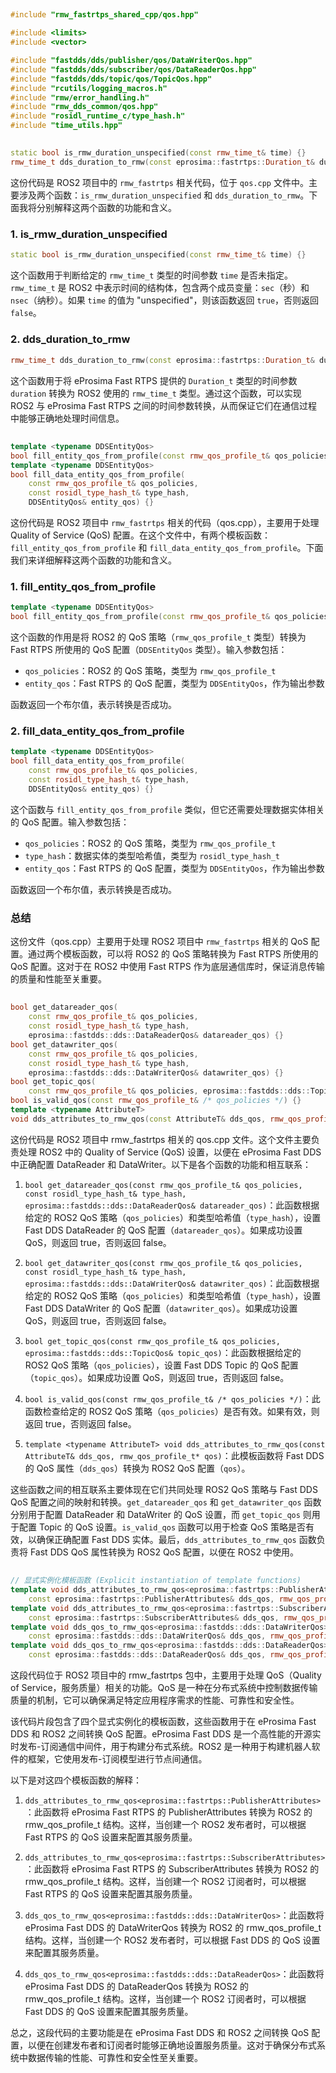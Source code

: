 ##

```cpp
#include "rmw_fastrtps_shared_cpp/qos.hpp"

#include <limits>
#include <vector>

#include "fastdds/dds/publisher/qos/DataWriterQos.hpp"
#include "fastdds/dds/subscriber/qos/DataReaderQos.hpp"
#include "fastdds/dds/topic/qos/TopicQos.hpp"
#include "rcutils/logging_macros.h"
#include "rmw/error_handling.h"
#include "rmw_dds_common/qos.hpp"
#include "rosidl_runtime_c/type_hash.h"
#include "time_utils.hpp"
```

##

```cpp
static bool is_rmw_duration_unspecified(const rmw_time_t& time) {}
rmw_time_t dds_duration_to_rmw(const eprosima::fastrtps::Duration_t& duration) {}
```

这份代码是 ROS2 项目中的 `rmw_fastrtps` 相关代码，位于 `qos.cpp` 文件中。主要涉及两个函数：`is_rmw_duration_unspecified` 和 `dds_duration_to_rmw`。下面我将分别解释这两个函数的功能和含义。

### 1. is_rmw_duration_unspecified

```cpp
static bool is_rmw_duration_unspecified(const rmw_time_t& time) {}
```

这个函数用于判断给定的 `rmw_time_t` 类型的时间参数 `time` 是否未指定。`rmw_time_t` 是 ROS2 中表示时间的结构体，包含两个成员变量：`sec`（秒）和 `nsec`（纳秒）。如果 `time` 的值为 "unspecified"，则该函数返回 `true`，否则返回 `false`。

### 2. dds_duration_to_rmw

```cpp
rmw_time_t dds_duration_to_rmw(const eprosima::fastrtps::Duration_t& duration) {}
```

这个函数用于将 eProsima Fast RTPS 提供的 `Duration_t` 类型的时间参数 `duration` 转换为 ROS2 使用的 `rmw_time_t` 类型。通过这个函数，可以实现 ROS2 与 eProsima Fast RTPS 之间的时间参数转换，从而保证它们在通信过程中能够正确地处理时间信息。

##

```cpp
template <typename DDSEntityQos>
bool fill_entity_qos_from_profile(const rmw_qos_profile_t& qos_policies, DDSEntityQos& entity_qos) {}
template <typename DDSEntityQos>
bool fill_data_entity_qos_from_profile(
    const rmw_qos_profile_t& qos_policies,
    const rosidl_type_hash_t& type_hash,
    DDSEntityQos& entity_qos) {}
```

这份代码是 ROS2 项目中 `rmw_fastrtps` 相关的代码（qos.cpp），主要用于处理 Quality of Service (QoS) 配置。在这个文件中，有两个模板函数：`fill_entity_qos_from_profile` 和 `fill_data_entity_qos_from_profile`。下面我们来详细解释这两个函数的功能和含义。

### 1. fill_entity_qos_from_profile

```cpp
template <typename DDSEntityQos>
bool fill_entity_qos_from_profile(const rmw_qos_profile_t& qos_policies, DDSEntityQos& entity_qos) {}
```

这个函数的作用是将 ROS2 的 QoS 策略（`rmw_qos_profile_t` 类型）转换为 Fast RTPS 所使用的 QoS 配置（`DDSEntityQos` 类型）。输入参数包括：

- `qos_policies`：ROS2 的 QoS 策略，类型为 `rmw_qos_profile_t`
- `entity_qos`：Fast RTPS 的 QoS 配置，类型为 `DDSEntityQos`，作为输出参数

函数返回一个布尔值，表示转换是否成功。

### 2. fill_data_entity_qos_from_profile

```cpp
template <typename DDSEntityQos>
bool fill_data_entity_qos_from_profile(
    const rmw_qos_profile_t& qos_policies,
    const rosidl_type_hash_t& type_hash,
    DDSEntityQos& entity_qos) {}
```

这个函数与 `fill_entity_qos_from_profile` 类似，但它还需要处理数据实体相关的 QoS 配置。输入参数包括：

- `qos_policies`：ROS2 的 QoS 策略，类型为 `rmw_qos_profile_t`
- `type_hash`：数据实体的类型哈希值，类型为 `rosidl_type_hash_t`
- `entity_qos`：Fast RTPS 的 QoS 配置，类型为 `DDSEntityQos`，作为输出参数

函数返回一个布尔值，表示转换是否成功。

### 总结

这份文件（qos.cpp）主要用于处理 ROS2 项目中 `rmw_fastrtps` 相关的 QoS 配置。通过两个模板函数，可以将 ROS2 的 QoS 策略转换为 Fast RTPS 所使用的 QoS 配置。这对于在 ROS2 中使用 Fast RTPS 作为底层通信库时，保证消息传输的质量和性能至关重要。

##

```cpp
bool get_datareader_qos(
    const rmw_qos_profile_t& qos_policies,
    const rosidl_type_hash_t& type_hash,
    eprosima::fastdds::dds::DataReaderQos& datareader_qos) {}
bool get_datawriter_qos(
    const rmw_qos_profile_t& qos_policies,
    const rosidl_type_hash_t& type_hash,
    eprosima::fastdds::dds::DataWriterQos& datawriter_qos) {}
bool get_topic_qos(
    const rmw_qos_profile_t& qos_policies, eprosima::fastdds::dds::TopicQos& topic_qos) {}
bool is_valid_qos(const rmw_qos_profile_t& /* qos_policies */) {}
template <typename AttributeT>
void dds_attributes_to_rmw_qos(const AttributeT& dds_qos, rmw_qos_profile_t* qos) {}
```

这份代码是 ROS2 项目中 rmw_fastrtps 相关的 qos.cpp 文件。这个文件主要负责处理 ROS2 中的 Quality of Service (QoS) 设置，以便在 eProsima Fast DDS 中正确配置 DataReader 和 DataWriter。以下是各个函数的功能和相互联系：

1. `bool get_datareader_qos(const rmw_qos_profile_t& qos_policies, const rosidl_type_hash_t& type_hash, eprosima::fastdds::dds::DataReaderQos& datareader_qos)`：此函数根据给定的 ROS2 QoS 策略（`qos_policies`）和类型哈希值（`type_hash`），设置 Fast DDS DataReader 的 QoS 配置（`datareader_qos`）。如果成功设置 QoS，则返回 true，否则返回 false。

2. `bool get_datawriter_qos(const rmw_qos_profile_t& qos_policies, const rosidl_type_hash_t& type_hash, eprosima::fastdds::dds::DataWriterQos& datawriter_qos)`：此函数根据给定的 ROS2 QoS 策略（`qos_policies`）和类型哈希值（`type_hash`），设置 Fast DDS DataWriter 的 QoS 配置（`datawriter_qos`）。如果成功设置 QoS，则返回 true，否则返回 false。

3. `bool get_topic_qos(const rmw_qos_profile_t& qos_policies, eprosima::fastdds::dds::TopicQos& topic_qos)`：此函数根据给定的 ROS2 QoS 策略（`qos_policies`），设置 Fast DDS Topic 的 QoS 配置（`topic_qos`）。如果成功设置 QoS，则返回 true，否则返回 false。

4. `bool is_valid_qos(const rmw_qos_profile_t& /* qos_policies */)`：此函数检查给定的 ROS2 QoS 策略（`qos_policies`）是否有效。如果有效，则返回 true，否则返回 false。

5. `template <typename AttributeT> void dds_attributes_to_rmw_qos(const AttributeT& dds_qos, rmw_qos_profile_t* qos)`：此模板函数将 Fast DDS 的 QoS 属性（`dds_qos`）转换为 ROS2 QoS 配置（`qos`）。

这些函数之间的相互联系主要体现在它们共同处理 ROS2 QoS 策略与 Fast DDS QoS 配置之间的映射和转换。`get_datareader_qos` 和 `get_datawriter_qos` 函数分别用于配置 DataReader 和 DataWriter 的 QoS 设置，而 `get_topic_qos` 则用于配置 Topic 的 QoS 设置。`is_valid_qos` 函数可以用于检查 QoS 策略是否有效，以确保正确配置 Fast DDS 实体。最后，`dds_attributes_to_rmw_qos` 函数负责将 Fast DDS QoS 属性转换为 ROS2 QoS 配置，以便在 ROS2 中使用。

##

```cpp
// 显式实例化模板函数 (Explicit instantiation of template functions)
template void dds_attributes_to_rmw_qos<eprosima::fastrtps::PublisherAttributes>(
    const eprosima::fastrtps::PublisherAttributes& dds_qos, rmw_qos_profile_t* qos);
template void dds_attributes_to_rmw_qos<eprosima::fastrtps::SubscriberAttributes>(
    const eprosima::fastrtps::SubscriberAttributes& dds_qos, rmw_qos_profile_t* qos);
template void dds_qos_to_rmw_qos<eprosima::fastdds::dds::DataWriterQos>(
    const eprosima::fastdds::dds::DataWriterQos& dds_qos, rmw_qos_profile_t* qos);
template void dds_qos_to_rmw_qos<eprosima::fastdds::dds::DataReaderQos>(
    const eprosima::fastdds::dds::DataReaderQos& dds_qos, rmw_qos_profile_t* qos);
```

这段代码位于 ROS2 项目中的 rmw_fastrtps 包中，主要用于处理 QoS（Quality of Service，服务质量）相关的功能。QoS 是一种在分布式系统中控制数据传输质量的机制，它可以确保满足特定应用程序需求的性能、可靠性和安全性。

该代码片段包含了四个显式实例化的模板函数，这些函数用于在 eProsima Fast DDS 和 ROS2 之间转换 QoS 配置。eProsima Fast DDS 是一个高性能的开源实时发布-订阅通信中间件，用于构建分布式系统。ROS2 是一种用于构建机器人软件的框架，它使用发布-订阅模型进行节点间通信。

以下是对这四个模板函数的解释：

1. `dds_attributes_to_rmw_qos<eprosima::fastrtps::PublisherAttributes>`：此函数将 eProsima Fast RTPS 的 PublisherAttributes 转换为 ROS2 的 rmw_qos_profile_t 结构。这样，当创建一个 ROS2 发布者时，可以根据 Fast RTPS 的 QoS 设置来配置其服务质量。

2. `dds_attributes_to_rmw_qos<eprosima::fastrtps::SubscriberAttributes>`：此函数将 eProsima Fast RTPS 的 SubscriberAttributes 转换为 ROS2 的 rmw_qos_profile_t 结构。这样，当创建一个 ROS2 订阅者时，可以根据 Fast RTPS 的 QoS 设置来配置其服务质量。

3. `dds_qos_to_rmw_qos<eprosima::fastdds::dds::DataWriterQos>`：此函数将 eProsima Fast DDS 的 DataWriterQos 转换为 ROS2 的 rmw_qos_profile_t 结构。这样，当创建一个 ROS2 发布者时，可以根据 Fast DDS 的 QoS 设置来配置其服务质量。

4. `dds_qos_to_rmw_qos<eprosima::fastdds::dds::DataReaderQos>`：此函数将 eProsima Fast DDS 的 DataReaderQos 转换为 ROS2 的 rmw_qos_profile_t 结构。这样，当创建一个 ROS2 订阅者时，可以根据 Fast DDS 的 QoS 设置来配置其服务质量。

总之，这段代码的主要功能是在 eProsima Fast DDS 和 ROS2 之间转换 QoS 配置，以便在创建发布者和订阅者时能够正确地设置服务质量。这对于确保分布式系统中数据传输的性能、可靠性和安全性至关重要。

